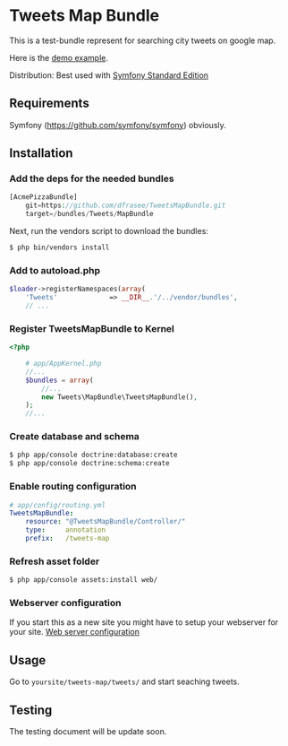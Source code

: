 
Tweets Map Bundle
=================

This is a test-bundle represent for searching city tweets on google map.

Here is the <a target="_blank" href="http://tweetsmap.punkun-arn.com/web">demo example</a>.

Distribution: Best used with <a target="_blank" href="https://github.com/symfony/symfony-standard">Symfony Standard Edition</a>

Requirements
------------

Symfony (https://github.com/symfony/symfony) obviously.

Installation
------------

### Add the deps for the needed bundles

``` php
[AcmePizzaBundle]
    git=https://github.com/dfrasee/TweetsMapBundle.git
    target=/bundles/Tweets/MapBundle
```
Next, run the vendors script to download the bundles:

``` bash
$ php bin/vendors install
```

### Add to autoload.php

``` php
$loader->registerNamespaces(array(
    'Tweets'             => __DIR__.'/../vendor/bundles',
    // ...
```

### Register TweetsMapBundle to Kernel

``` php
<?php

    # app/AppKernel.php
    //...
    $bundles = array(
        //...
        new Tweets\MapBundle\TweetsMapBundle(),
    );
    //...
```

### Create database and schema

``` bash
$ php app/console doctrine:database:create
$ php app/console doctrine:schema:create
```

### Enable routing configuration

``` yaml
# app/config/routing.yml
TweetsMapBundle:
    resource: "@TweetsMapBundle/Controller/"
    type:     annotation
    prefix:   /tweets-map
```

### Refresh asset folder

``` bash
$ php app/console assets:install web/
```

### Webserver configuration
If you start this as a new site you might have to setup your webserver for your site.
[Web server configuration](http://symfony.com/doc/current/cookbook/configuration/web_server_configuration.html)

Usage
-----

Go to `yoursite/tweets-map/tweets/` and start seaching tweets.

Testing
-------

The testing document will be update soon.
